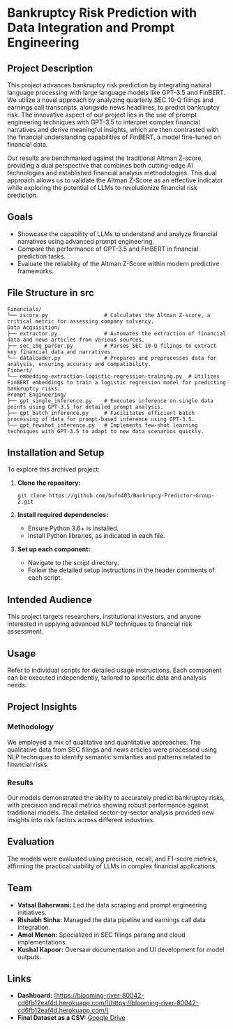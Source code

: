 # Bankruptcy Risk Prediction with Data Integration and Prompt Engineering

## Project Description
This project advances bankruptcy risk prediction by integrating natural language processing with large language models like GPT-3.5 and FinBERT. We utilize a novel approach by analyzing quarterly SEC 10-Q filings and earnings call transcripts, alongside news headlines, to predict bankruptcy risk. The innovative aspect of our project lies in the use of prompt engineering techniques with GPT-3.5 to interpret complex financial narratives and derive meaningful insights, which are then contrasted with the financial understanding capabilities of FinBERT, a model fine-tuned on financial data.

Our results are benchmarked against the traditional Altman Z-score, providing a dual perspective that combines both cutting-edge AI technologies and established financial analysis methodologies. This dual approach allows us to validate the Altman Z-Score as an effective indicator while exploring the potential of LLMs to revolutionize financial risk prediction.

## Goals
- Showcase the capability of LLMs to understand and analyze financial narratives using advanced prompt engineering.
- Compare the performance of GPT-3.5 and FinBERT in financial prediction tasks.
- Evaluate the reliability of the Altman Z-Score within modern predictive frameworks.

## File Structure in src
```
Financials/
└── zscore.py                  # Calculates the Altman Z-score, a critical metric for assessing company solvency.
Data Acquisition/
├── extractor.py               # Automates the extraction of financial data and news articles from various sources.
├── sec_10q_parser.py          # Parses SEC 10-Q filings to extract key financial data and narratives.
└── dataloader.py              # Prepares and preprocesses data for analysis, ensuring accuracy and compatibility.
Finbert/
└── embedding-extraction-logistic-regression-training.py  # Utilizes FinBERT embeddings to train a logistic regression model for predicting bankruptcy risks.
Prompt Engineering/
├── gpt_single_inference.py    # Executes inference on single data points using GPT-3.5 for detailed prompt analysis.
├── gpt_batch_inference.py     # Facilitates efficient batch processing of data for prompt-based inference using GPT-3.5.
└── gpt_fewshot_inference.py   # Implements few-shot learning techniques with GPT-3.5 to adapt to new data scenarios quickly.
```

## Installation and Setup
To explore this archived project:
1. **Clone the repository:**
   ```
   git clone https://github.com/bufn403/Bankrupcy-Predictor-Group-2.git
   ```
2. **Install required dependencies:**
   - Ensure Python 3.6+ is installed.
   - Install Python libraries, as indicated in each file. 
     
3. **Set up each component:**
   - Navigate to the script directory.
   - Follow the detailed setup instructions in the header comments of each script.

## Intended Audience
This project targets researchers, institutional investors, and anyone interested in applying advanced NLP techniques to financial risk assessment.

## Usage
Refer to individual scripts for detailed usage instructions. Each component can be executed independently, tailored to specific data and analysis needs.

## Project Insights
### Methodology
We employed a mix of qualitative and quantitative approaches. The qualitative data from SEC filings and news articles were processed using NLP techniques to identify semantic similarities and patterns related to financial risks.

### Results
Our models demonstrated the ability to accurately predict bankruptcy risks, with precision and recall metrics showing robust performance against traditional models. The detailed sector-by-sector analysis provided new insights into risk factors across different industries.

## Evaluation
The models were evaluated using precision, recall, and F1-score metrics, affirming the practical viability of LLMs in complex financial applications.

## Team
- **Vatsal Baherwani:** Led the data scraping and prompt engineering initiatives.
- **Rishabh Sinha:** Managed the data pipeline and earnings call data integration.
- **Amol Menon:** Specialized in SEC filings parsing and cloud implementations.
- **Kushal Kapoor:** Oversaw documentation and UI development for model outputs.

## Links
- **Dashboard:** [https://blooming-river-80042-cd6fb12eaf4d.herokuapp.com/](https://blooming-river-80042-cd6fb12eaf4d.herokuapp.com/)
- **Final Dataset as a CSV:** [Google Drive](https://drive.google.com/file/d/1UjToxyC71yFfZUb1-liqyIG86VwEZOD_/view)
